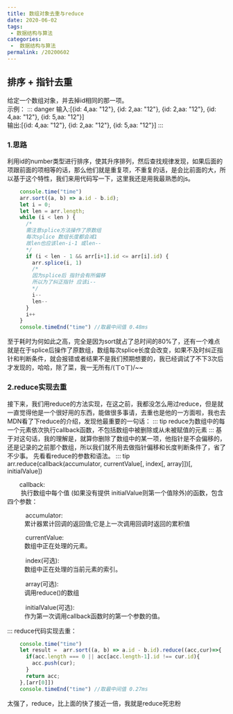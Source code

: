 ```yaml
---
title: 数组对象去重与reduce
date: 2020-06-02
tags:
 - 数据结构与算法
categories:
 -  数据结构与算法
permalink: /20200602
---
```


## 排序 + 指针去重
给定一个数组对象，并去掉id相同的那一项。</br>
示例：
::: danger
输入:[{id: 4,aa: "12"}, {id: 2,aa: "12"}, {id: 2,aa: "12"}, {id: 4,aa: "12"}, {id: 5,aa: "12"}]</br>
输出:[{id: 4,aa: "12"}, {id: 2,aa: "12"}, {id: 5,aa: "12"}]
:::

### 1.思路
利用id的number类型进行排序，使其升序排列，然后查找规律发现，如果后面的项跟前面的项相等的话，那么他们就是重复项，不重复的话，是会比前面的大，所以基于这个特性，我们来用代码写一下，这里我还是用我最熟悉的js。
```js
    console.time("time")
    arr.sort((a, b) => a.id - b.id);
    let i = 0;
    let len = arr.length;
    while (i < len ) {
      /*
      需注意splice方法操作了原数组 
      每次splice 数组长度都会减1 
      故len也应该len-i-1 或len--
      */
      if (i < len - 1 && arr[i+1].id <= arr[i].id) {
        arr.splice(i, 1)
        /*
        因为splice后 指针会有所偏移
        所以为了纠正指针 应该i--
        */
        i--
        len--
      }
      i++
    }
    console.timeEnd("time") //取最中间值 0.48ms
```
至于耗时为何如此之高，完全是因为sort就占了总时间的80%了，还有一个难点就是在于splice后操作了原数组，数组每次splice长度会改变，如果不及时纠正指针和判断条件，就会报错或者结果不是我们预期想要的，我已经调试了不下3次后才发现的，哈哈，除了菜，我一无所有/(ㄒoㄒ)/~~

### 2.reduce实现去重
接下来，我们用reduce的方法实现，在这之前，我都没怎么用过reduce，但是就一直觉得他是一个很好用的东西，能做很多事请，去重也是他的一方面啦，我也去MDN看了下reduce的介绍，发现他最重要的一句话：
::: tip
reduce为数组中的每一个元素依次执行callback函数，不包括数组中被删除或从未被赋值的元素
:::
基于对这句话，我的理解是，就算你删除了数组中的某一项，他指针是不会偏移的，还是记录的之前那个数组，所以我们就不用去做指针偏移和长度判断条件了，省了不少事。
先看看reduce的参数和语法。
::: tip
arr.reduce(callback(accumulator, currentValue[, index[, array]])[, initialValue])
  <p style="text-indent:2em">callback:</br>
  &nbsp;&nbsp;&nbsp;&nbsp;&nbsp;&nbsp;&nbsp;&nbsp;执行数组中每个值 (如果没有提供 initialValue则第一个值除外)的函数，包含四个参数：
  </p>
  <p style="text-indent:3em">accumulator:</br>
  &nbsp;&nbsp;&nbsp;&nbsp;&nbsp;&nbsp;&nbsp;&nbsp;&nbsp;&nbsp;累计器累计回调的返回值;它是上一次调用回调时返回的累积值
  </p>
  <p style="text-indent:3em">currentValue:</br>
  &nbsp;&nbsp;&nbsp;&nbsp;&nbsp;&nbsp;&nbsp;&nbsp;&nbsp;&nbsp;数组中正在处理的元素。
  </p>
  <p style="text-indent:3em">index(可选):</br>
  &nbsp;&nbsp;&nbsp;&nbsp;&nbsp;&nbsp;&nbsp;&nbsp;&nbsp;&nbsp;数组中正在处理的当前元素的索引。
  </p>
  <p style="text-indent:3em">array(可选):</br>
  &nbsp;&nbsp;&nbsp;&nbsp;&nbsp;&nbsp;&nbsp;&nbsp;&nbsp;&nbsp;调用reduce()的数组
  </p>
  <p style="text-indent:3em">initialValue(可选):</br>
  &nbsp;&nbsp;&nbsp;&nbsp;&nbsp;&nbsp;&nbsp;&nbsp;&nbsp;&nbsp;作为第一次调用callback函数时的第一个参数的值。
  </p>
:::
reduce代码实现去重：

```js
    console.time("time")
    let result =  arr.sort((a, b) => a.id - b.id).reduce((acc,cur)=>{
      if(acc.length === 0 || acc[acc.length-1].id !== cur.id){
        acc.push(cur);
      }
      return acc;
    },[arr[0]])
    console.timeEnd("time") //取最中间值 0.27ms
```
太强了，reduce，比上面的快了接近一倍，我就是reduce死忠粉